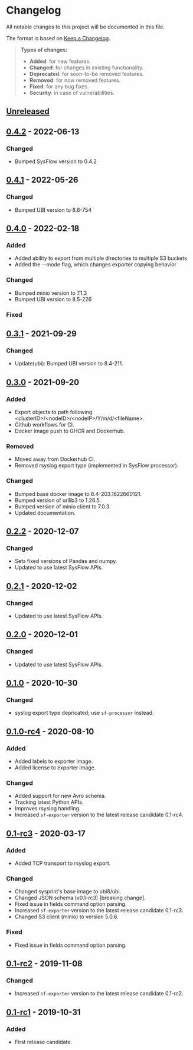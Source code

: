 # Changelog

All notable changes to this project will be documented in this file.

The format is based on [Keep a Changelog](http://keepachangelog.com/en/1.0.0/).

> **Types of changes:**
>
> -   **Added**: for new features.
> -   **Changed**: for changes in existing functionality.
> -   **Deprecated**: for soon-to-be removed features.
> -   **Removed**: for now removed features.
> -   **Fixed**: for any bug fixes.
> -   **Security**: in case of vulnerabilities.

## [Unreleased]

## [0.4.2] - 2022-06-13

### Changed

- Bumped SysFlow version to 0.4.2

## [0.4.1] - 2022-05-26

### Changed

- Bumped UBI version to 8.6-754

## [0.4.0] - 2022-02-18

### Added

- Added ability to export from multiple directories to multiple S3 buckets
- Added the --mode flag, which changes exporter copying behavior

### Changed

- Bumped minio version to 7.1.3
- Bumped UBI version to 8.5-226

### Fixed

## [0.3.1] - 2021-09-29

### Changed

- Update(ubi): Bumped UBI version to 8.4-211.

## [0.3.0] - 2021-09-20

### Added

- Export objects to path following \<clusterID\>/\<nodeID\>/\<nodeIP\>/Y/m/d/\<fileName\>.
- Github workflows for CI.
- Docker image push to GHCR and Dockerhub.

### Removed

- Moved away from Dockerhub CI.
- Removed rsyslog export type (implemented in SysFlow processor).

### Changed

- Bumped base docker image to 8.4-203.1622660121.
- Bumped version of urllib3 to 1.26.5.
- Bumped version of minio client to 7.0.3.
- Updated documentation.

## [0.2.2] - 2020-12-07

### Changed

- Sets fixed versions of Pandas and numpy.
- Updated to use latest SysFlow APIs.


## [0.2.1] - 2020-12-02

### Changed

- Updated to use latest SysFlow APIs.


## [0.2.0] - 2020-12-01

### Changed

- Updated to use latest SysFlow APIs.

## [0.1.0] - 2020-10-30

### Changed

- syslog export type depricated; use `sf-processor` instead.

## [0.1.0-rc4] - 2020-08-10

### Added

- Added labels to exporter image.
- Added license to exporter image.

### Changed

- Added support for new Avro schema.
- Tracking latest Python APIs.
- Improves rsyslog handling.
- Increased `sf-exporter` version to the latest release candidate 0.1-rc4.


## [0.1-rc3] - 2020-03-17

### Added

- Added TCP transport to rsyslog export.

### Changed

- Changed sysprint's base image to ubi8/ubi.
- Changed JSON schema (v0.1-rc3) [breaking change].
- Fixed issue in fields command option parsing.
- Increased `sf-exporter` version to the latest release candidate 0.1-rc3.
- Changed S3 client (minio) to version 5.0.6.

### Fixed

- Fixed issue in fields command option parsing.

## [0.1-rc2] - 2019-11-08

### Changed

- Increased `sf-exporter` version to the latest release candidate 0.1-rc2.

## [0.1-rc1] - 2019-10-31

### Added

- First release candidate.

[Unreleased]: https://github.com/sysflow-telemetry/sf-exporter/compare/0.4.2...HEAD
[0.4.2]: https://github.com/sysflow-telemetry/sf-exporter/compare/0.4.1...0.4.2
[0.4.1]: https://github.com/sysflow-telemetry/sf-exporter/compare/0.4.0...0.4.1
[0.4.0]: https://github.com/sysflow-telemetry/sf-exporter/compare/0.3.1...0.4.0
[0.3.1]: https://github.com/sysflow-telemetry/sf-exporter/compare/0.3.0...0.3.1
[0.3.0]: https://github.com/sysflow-telemetry/sf-exporter/compare/0.2.2...0.3.0
[0.2.2]: https://github.com/sysflow-telemetry/sf-exporter/compare/0.2.1...0.2.2
[0.2.1]: https://github.com/sysflow-telemetry/sf-exporter/compare/0.2.0...0.2.1
[0.2.0]: https://github.com/sysflow-telemetry/sf-exporter/compare/0.1.0...0.2.0
[0.1.0]: https://github.com/sysflow-telemetry/sf-exporter/compare/0.1.0-rc4...0.1.0
[0.1.0-rc4]: https://github.com/sysflow-telemetry/sf-exporter/compare/0.1-rc3...0.1.0-rc4
[0.1-rc3]: https://github.com/sysflow-telemetry/sf-exporter/compare/0.1-rc2...0.1-rc3
[0.1-rc2]: https://github.com/sysflow-telemetry/sf-exporter/compare/0.1-rc1...0.1-rc2
[0.1-rc1]: https://github.com/sysflow-telemetry/sf-exporter/releases/tag/0.1-rc1
